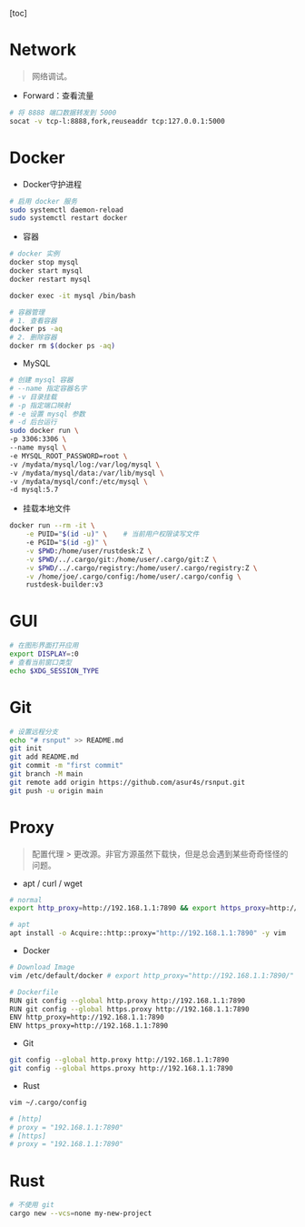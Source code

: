 
[toc]




# Network

> 网络调试。

- Forward：查看流量
```bash
# 将 8888 端口数据转发到 5000
socat -v tcp-l:8888,fork,reuseaddr tcp:127.0.0.1:5000
```

# Docker

- Docker守护进程
```bash
# 启用 docker 服务
sudo systemctl daemon-reload
sudo systemctl restart docker
```
- 容器
```bash
# docker 实例
docker stop mysql
docker start mysql
docker restart mysql

docker exec -it mysql /bin/bash

# 容器管理
# 1. 查看容器
docker ps -aq
# 2. 删除容器
docker rm $(docker ps -aq)
```
- MySQL
```bash
# 创建 mysql 容器
# --name 指定容器名字 
# -v 目录挂载 
# -p 指定端口映射  
# -e 设置 mysql 参数 
# -d 后台运行
sudo docker run \
-p 3306:3306 \
--name mysql \
-e MYSQL_ROOT_PASSWORD=root \
-v /mydata/mysql/log:/var/log/mysql \
-v /mydata/mysql/data:/var/lib/mysql \
-v /mydata/mysql/conf:/etc/mysql \
-d mysql:5.7
```
- 挂载本地文件
```bash
docker run --rm -it \
    -e PUID="$(id -u)" \    # 当前用户权限读写文件
    -e PGID="$(id -g)" \
    -v $PWD:/home/user/rustdesk:Z \
    -v $PWD/../.cargo/git:/home/user/.cargo/git:Z \
    -v $PWD/../.cargo/registry:/home/user/.cargo/registry:Z \
    -v /home/joe/.cargo/config:/home/user/.cargo/config \
    rustdesk-builder:v3
```

# GUI

```bash
# 在图形界面打开应用
export DISPLAY=:0
# 查看当前窗口类型
echo $XDG_SESSION_TYPE

```

# Git

```bash
# 设置远程分支
echo "# rsnput" >> README.md
git init
git add README.md
git commit -m "first commit"
git branch -M main
git remote add origin https://github.com/asur4s/rsnput.git
git push -u origin main
```

# Proxy

> 配置代理 > 更改源。非官方源虽然下载快，但是总会遇到某些奇奇怪怪的问题。

- apt / curl / wget
```bash
# normal
export http_proxy=http://192.168.1.1:7890 && export https_proxy=http://192.168.1.1:7890

# apt
apt install -o Acquire::http::proxy="http://192.168.1.1:7890" -y vim
```
- Docker
```bash
# Download Image
vim /etc/default/docker # export http_proxy="http://192.168.1.1:7890/"

# Dockerfile
RUN git config --global http.proxy http://192.168.1.1:7890
RUN git config --global https.proxy http://192.168.1.1:7890
ENV http_proxy=http://192.168.1.1:7890
ENV https_proxy=http://192.168.1.1:7890
```
- Git
```bash
git config --global http.proxy http://192.168.1.1:7890
git config --global https.proxy http://192.168.1.1:7890
```
- Rust
```bash 
vim ~/.cargo/config

# [http]
# proxy = "192.168.1.1:7890"
# [https]
# proxy = "192.168.1.1:7890"
```

# Rust

```bash
# 不使用 git
cargo new --vcs=none my-new-project

```
